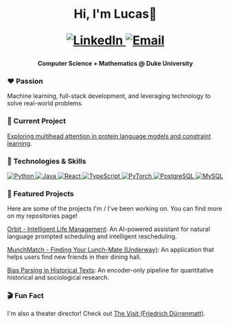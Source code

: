 <h1><p align='center'> Hi, I'm Lucas👋</center></p>

<p align="center">
<a href="https://www.linkedin.com/in/lucas-s-ma" target="_blank">
<img src="https://img.shields.io/badge/LinkedIn-0077B5?style=for-the-badge&logo=linkedin&logoColor=white" alt="LinkedIn"/>
</a>
<a href="mailto:lucas.ma@duke.edu">
<img src="https://img.shields.io/badge/Email-D14836?style=for-the-badge&logo=gmail&logoColor=white" alt="Email"/>
</a>
</p>

<h4><p align="center">Computer Science + Mathematics @ Duke University</p></h4> 

<h3><p align='left'> ❤️ Passion </center></p></h3>

Machine learning, full-stack development, and leveraging technology to solve real-world problems. 

<h3><p align='left'> 🧠 Current Project </center></p></h3>

[Exploring multihead attention in protein language models and constraint learning](https://github.com/lucas-s-ma/geotune).<br>

<h3><p align='left'> 🔧 Technologies & Skills </center></p></h3>

<p align="left">
<a href="https://www.python.org" target="_blank"> <img src="https://img.shields.io/badge/Python-3776AB?style=for-the-badge&logo=python&logoColor=white" alt="Python"/> </a>
<a href="https://www.java.com" target="_blank"> <img src="https://img.shields.io/badge/Java-ED8B00?style=for-the-badge&logo=java&logoColor=white" alt="Java"/> </a>
<a href="https://reactjs.org/" target="_blank"> <img src="https://img.shields.io/badge/React-20232A?style=for-the-badge&logo=react&logoColor=61DAFB" alt="React"/> </a>
<a href="https://www.typescriptlang.org/" target="_blank"> <img src="https://img.shields.io/badge/TypeScript-007ACC?style=for-the-badge&logo=typescript&logoColor=white" alt="TypeScript"/> </a>
<a href="https://pytorch.org/" target="_blank"> <img src="https://img.shields.io/badge/PyTorch-EE4C2C?style=for-the-badge&logo=pytorch&logoColor=white" alt="PyTorch"/> </a>
<a href="https://www.postgresql.org" target="_blank"> <img src="https://img.shields.io/badge/PostgreSQL-316192?style=for-the-badge&logo=postgresql&logoColor=white" alt="PostgreSQL"/> </a>
<a href="https://www.mysql.com/" target="_blank"> <img src="https://img.shields.io/badge/MySQL-005C84?style=for-the-badge&logo=mysql&logoColor=white" alt="MySQL"/> </a>
</p>

<h3><p align='left'> 🚀 Featured Projects </center></p></h3>

Here are some of the projects I'm / I've been working on. You can find more on my repositories page!

[Orbit - Intelligent Life Management](https://github.com/lucas-s-ma/orbit): An AI-powered assistant for natural language prompted scheduling and intelligent rescheduling.	

[MunchMatch - Finding Your Lunch-Mate (Underway)](https://github.com/lucas-s-ma/munchmatch): An application that helps users find new friends in their dining hall.	

[Bias Parsing in Historical Texts](https://github.com/lucas-s-ma/ECBCData2024): An encoder-only pipeline for quantitative historical and sociological research.

<h3><p align='left'> 🎬 Fun Fact </center></p></h3>

I'm also a theater director! Check out [The Visit (Friedrich Dürrenmatt)](https://youtu.be/6bVGgAxMyRg?si=inQODltwfsqAgw6X).<br>